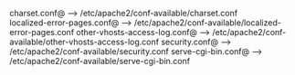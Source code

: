 charset.conf@    --> /etc/apache2/conf-available/charset.conf                                                                                                                                               
localized-error-pages.conf@      --> /etc/apache2/conf-available/localized-error-pages.conf
other-vhosts-access-log.conf@    --> /etc/apache2/conf-available/other-vhosts-access-log.conf
security.conf@   --> /etc/apache2/conf-available/security.conf
serve-cgi-bin.conf@      --> /etc/apache2/conf-available/serve-cgi-bin.conf
